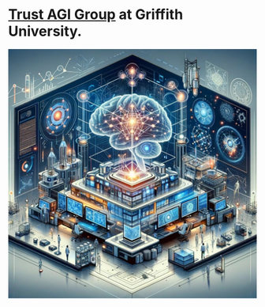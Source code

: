 # [Trust AGI Group](https://trust-agi.github.io/) at Griffith University. 

[![Screenshot](./assets/media/labfront.jpg)](https://trust-agi.github.io/)
